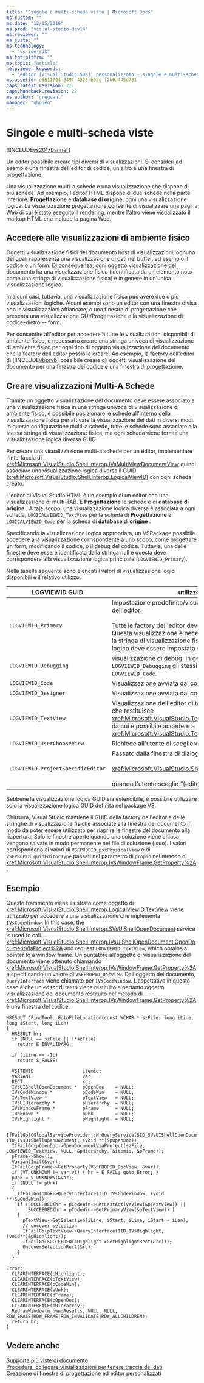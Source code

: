 ```yaml
---
title: "Singole e multi-scheda viste | Microsoft Docs"
ms.custom: ""
ms.date: "12/15/2016"
ms.prod: "visual-studio-dev14"
ms.reviewer: ""
ms.suite: ""
ms.technology: 
  - "vs-ide-sdk"
ms.tgt_pltfrm: ""
ms.topic: "article"
helpviewer_keywords: 
  - "editor [Visual Studio SDK], personalizzato - singole e multi-scheda viste"
ms.assetid: e3611704-349f-4323-b03c-f2b0a445d781
caps.latest.revision: 22
caps.handback.revision: 22
ms.author: "gregvanl"
manager: "ghogen"
---
```

# Singole e multi-scheda viste
[!INCLUDE[vs2017banner](../code-quality/includes/vs2017banner.md)]

Un editor possibile creare tipi diversi di visualizzazioni.  Si consideri ad esempio una finestra dell'editor di codice, un altro è una finestra di progettazione.  
  
 Una visualizzazione multi\-a schede è una visualizzazione che dispone di più schede.  Ad esempio, l'editor HTML dispone di due schede nella parte inferiore: **Progettazione** e **database di origine**, ogni una visualizzazione logica.  La visualizzazione progettazione consente di visualizzare una pagina Web di cui è stato eseguito il rendering, mentre l'altro viene visualizzato il markup HTML che include la pagina Web.  
  
## Accedere alle visualizzazioni di ambiente fisico  
 Oggetti visualizzazione fisici del documento host di visualizzazioni, ognuno dei quali rappresenta una visualizzazione di dati nel buffer, ad esempio il codice o un form.  Di conseguenza, ogni oggetto visualizzazione del documento ha una visualizzazione fisica \(identificata da un elemento noto come una stringa di visualizzazione fisica\) e in genere in un'unica visualizzazione logica.  
  
 In alcuni casi, tuttavia, una visualizzazione fisica può avere due o più visualizzazioni logiche.  Alcuni esempi sono un editor con una finestra divisa con le visualizzazioni affiancate, o una finestra di progettazione che presenta una visualizzazione GUI\/Progettazione e la visualizzazione di codice\-dietro \-\- form.  
  
 Per consentire all'editor per accedere a tutte le visualizzazioni disponibili di ambiente fisico, è necessario creare una stringa univoca di visualizzazione di ambiente fisico per ogni tipo di oggetto visualizzazione del documento che la factory dell'editor possibile creare.  Ad esempio, la factory dell'editor di [!INCLUDE[vbprvb](../code-quality/includes/vbprvb_md.md)] possibile creare gli oggetti visualizzazione del documento per una finestra del codice e una finestra di progettazione.  
  
## Creare visualizzazioni Multi\-A Schede  
 Tramite un oggetto visualizzazione del documento deve essere associato a una visualizzazione fisica in una stringa univoca di visualizzazione di ambiente fisico, è possibile posizionare le schede all'interno della visualizzazione fisica per attivare la visualizzazione dei dati in diversi modi.  In questa configurazione multi\-a schede, tutte le schede sono associate alla stessa stringa di visualizzazione fisica, ma ogni scheda viene fornita una visualizzazione logica diversa GUID.  
  
 Per creare una visualizzazione multi\-a schede per un editor, implementare l'interfaccia di <xref:Microsoft.VisualStudio.Shell.Interop.IVsMultiViewDocumentView> quindi associare una visualizzazione logica diversa il GUID \(<xref:Microsoft.VisualStudio.Shell.Interop.LogicalViewID>\) con ogni scheda creato.  
  
 L'editor di Visual Studio HTML è un esempio di un editor con una visualizzazione di multi\-TAB.  È **Progettazione** le schede e di **database di origine** .  A tale scopo, una visualizzazione logica diversa è associata a ogni scheda, `LOGICALVIEWID_TextView` per la scheda di **Progettazione** e `LOGICALVIEWID_Code` per la scheda di **database di origine** .  
  
 Specificando la visualizzazione logica appropriata, un VSPackage possibile accedere alla visualizzazione corrispondente a uno scopo, come progettare un form, modificando il codice, o il debug del codice.  Tuttavia, una delle finestre deve essere identificata dalla stringa null e questa deve corrispondere alla visualizzazione logica principale \(`LOGVIEWID_Primary`\).  
  
 Nella tabella seguente sono elencati i valori di visualizzazione logici disponibili e il relativo utilizzo.  
  
|LOGVIEWID GUID|utilizzo consigliato|  
|--------------------|--------------------------|  
|`LOGVIEWID_Primary`|Impostazione predefinita\/visualizzazione primaria della factory dell'editor.<br /><br /> Tutte le factory dell'editor devono supportare questo valore.  Questa visualizzazione è necessario utilizzare la stringa null come la stringa di visualizzazione fisica.  Almeno una visualizzazione logica deve essere impostata su questo valore.|  
|`LOGVIEWID_Debugging`|visualizzazione di debug.  In genere, i mapping di `LOGVIEWID_Debugging` gli stessi visualizzazione come `LOGVIEWID_Code`.|  
|`LOGVIEWID_Code`|Visualizzazione avviata dal comando di **Visualizza codice** .|  
|`LOGVIEWID_Designer`|Visualizzazione avviata dal comando di **form di visualizzazione** .|  
|`LOGVIEWID_TextView`|Visualizzazione dell'editor di testo.  Si tratta della visualizzazione che restituisce <xref:Microsoft.VisualStudio.TextManager.Interop.IVsCodeWindow>, da cui è possibile accedere a <xref:Microsoft.VisualStudio.TextManager.Interop.IVsTextView>.|  
|`LOGVIEWID_UserChooseView`|Richiede all'utente di scegliere la visualizzazione da utilizzare.|  
|`LOGVIEWID_ProjectSpecificEditor`|Passato dalla finestra di dialogo di **Apri con** a<br /><br /> <xref:Microsoft.VisualStudio.Shell.Interop.IVsProject.OpenItem%2A><br /><br /> quando l'utente sceglie “\(editor di progetto predefinito\)„ la voce.|  
  
 Sebbene la visualizzazione logica GUID sia estendibile, è possibile utilizzare solo la visualizzazione logica GUID definita nel package VS.  
  
 Chiusura, Visual Studio mantiene il GUID della factory dell'editor e delle stringhe di visualizzazione fisiche associate alla finestra del documento in modo da poter essere utilizzato per riaprire le finestre del documento alla riapertura.  Solo le finestre aperte quando una soluzione viene chiusa vengono salvate in modo permanente nel file di soluzione \(.suo\).  I valori corrispondono ai valori di `VSFPROPID_pszPhysicalView` e di `VSFPROPID_guidEditorType` passati nel parametro di `propid` nel metodo di <xref:Microsoft.VisualStudio.Shell.Interop.IVsWindowFrame.GetProperty%2A> .  
  
## Esempio  
 Questo frammento viene illustrato come oggetto di <xref:Microsoft.VisualStudio.Shell.Interop.LogicalViewID.TextView> viene utilizzato per accedere a una visualizzazione che implementa `IVsCodeWindow`.  In this case, the <xref:Microsoft.VisualStudio.Shell.Interop.SVsUIShellOpenDocument> service is used to call <xref:Microsoft.VisualStudio.Shell.Interop.IVsUIShellOpenDocument.OpenDocumentViaProject%2A> and request `LOGVIEWID_TextView`, which obtains a pointer to a window frame.  Un puntatore all'oggetto di visualizzazione del documento viene ottenuto chiamando <xref:Microsoft.VisualStudio.Shell.Interop.IVsWindowFrame.GetProperty%2A> e specificando un valore di `VSFPROPID_DocView`.  Dall'oggetto del documento, `QueryInterface` viene chiamato per `IVsCodeWindow`.  L'aspettativa in questo caso è che un editor di testo viene restituito e pertanto oggetto visualizzazione del documento restituito nel metodo di <xref:Microsoft.VisualStudio.Shell.Interop.IVsWindowFrame.GetProperty%2A> è una finestra del codice.  
  
```cpp#  
HRESULT CFindTool::GotoFileLocation(const WCHAR * szFile, long iLine, long iStart, long iLen)  
{  
  HRESULT hr;  
  if (NULL == szFile || !*szFile)  
    return E_INVALIDARG;  
  
  if (iLine == -1L)  
    return S_FALSE;  
  
  VSITEMID                  itemid;  
  VARIANT                   var;  
  RECT                      rc;  
  IVsUIShellOpenDocument *  pOpenDoc    = NULL;  
  IVsCodeWindow *           pCodeWin    = NULL;  
  IVsTextView *             pTextView   = NULL;  
  IVsUIHierarchy *          pHierarchy  = NULL;  
  IVsWindowFrame *          pFrame      = NULL;  
  IUnknown *                pUnk        = NULL;  
  IVsHighlight *            pHighlight  = NULL;  
  
  IfFailGo(CGlobalServiceProvider::HrQueryService(SID_SVsUIShellOpenDocument, IID_IVsUIShellOpenDocument, (void **)&pOpenDoc));  
  IfFailGo(pOpenDoc->OpenDocumentViaProject(szFile, LOGVIEWID_TextView, NULL, &pHierarchy, &itemid, &pFrame));  
  pFrame->Show();  
  VariantInit(&var);  
  IfFailGo(pFrame->GetProperty(VSFPROPID_DocView, &var));  
  if (VT_UNKNOWN != var.vt) { hr = E_FAIL; goto Error; }  
  pUnk = V_UNKNOWN(&var);  
  if (NULL != pUnk)  
  {  
    IfFailGo(pUnk->QueryInterface(IID_IVsCodeWindow, (void **)&pCodeWin));  
    if (SUCCEEDED(hr = pCodeWin->GetLastActiveView(&pTextView)) ||  
        SUCCEEDED(hr = pCodeWin->GetPrimaryView(&pTextView)) )  
    {  
      pTextView->SetSelection(iLine, iStart, iLine, iStart + iLen);  
      // uncover selection  
      IfFailGo(pTextView->QueryInterface(IID_IVsHighlight, (void**)&pHighlight));  
      IfFailGo(SUCCEEDED(pHighlight->GetHighlightRect(&rc)));  
      UncoverSelectionRect(&rc);  
    }  
  }  
  
Error:  
  CLEARINTERFACE(pHighlight);  
  CLEARINTERFACE(pTextView);  
  CLEARINTERFACE(pCodeWin);  
  CLEARINTERFACE(pUnk);  
  CLEARINTERFACE(pFrame);  
  CLEARINTERFACE(pOpenDoc);  
  CLEARINTERFACE(pHierarchy);  
  RedrawWindow(m_hwndResults, NULL, NULL, RDW_ERASE|RDW_FRAME|RDW_INVALIDATE|RDW_ALLCHILDREN);  
  return hr;  
}  
```  
  
## Vedere anche  
 [Supporta più viste di documento](../extensibility/supporting-multiple-document-views.md)   
 [Procedura: collegare visualizzazioni per tenere traccia dei dati](../extensibility/how-to-attach-views-to-document-data.md)   
 [Creazione di finestre di progettazione ed editor personalizzati](../extensibility/creating-custom-editors-and-designers.md)